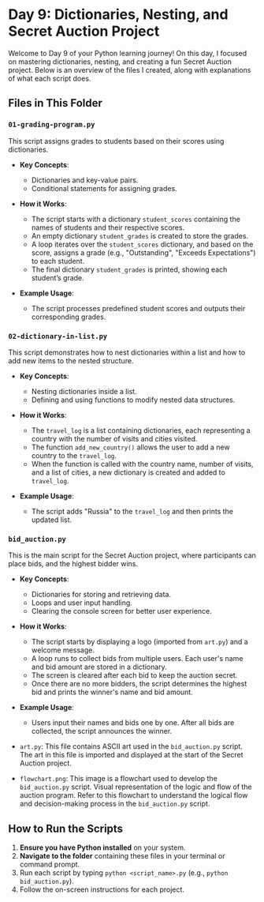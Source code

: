 # Day 9: Dictionaries, Nesting, and Secret Auction Project

Welcome to Day 9 of your Python learning journey! On this day, I focused on mastering dictionaries, nesting, and creating a fun Secret Auction project. Below is an overview of the files I created, along with explanations of what each script does.

## Files in This Folder

### `01-grading-program.py`

This script assigns grades to students based on their scores using dictionaries.

- **Key Concepts**:
  - Dictionaries and key-value pairs.
  - Conditional statements for assigning grades.

- **How it Works**:
  - The script starts with a dictionary `student_scores` containing the names of students and their respective scores.
  - An empty dictionary `student_grades` is created to store the grades.
  - A loop iterates over the `student_scores` dictionary, and based on the score, assigns a grade (e.g., "Outstanding", "Exceeds Expectations") to each student.
  - The final dictionary `student_grades` is printed, showing each student’s grade.

- **Example Usage**:
  - The script processes predefined student scores and outputs their corresponding grades.

### `02-dictionary-in-list.py`

This script demonstrates how to nest dictionaries within a list and how to add new items to the nested structure.

- **Key Concepts**:
  - Nesting dictionaries inside a list.
  - Defining and using functions to modify nested data structures.

- **How it Works**:
  - The `travel_log` is a list containing dictionaries, each representing a country with the number of visits and cities visited.
  - The function `add_new_country()` allows the user to add a new country to the `travel_log`.
  - When the function is called with the country name, number of visits, and a list of cities, a new dictionary is created and added to `travel_log`.

- **Example Usage**:
  - The script adds "Russia" to the `travel_log` and then prints the updated list.

### `bid_auction.py`

This is the main script for the Secret Auction project, where participants can place bids, and the highest bidder wins.

- **Key Concepts**:
  - Dictionaries for storing and retrieving data.
  - Loops and user input handling.
  - Clearing the console screen for better user experience.

- **How it Works**:
  - The script starts by displaying a logo (imported from `art.py`) and a welcome message.
  - A loop runs to collect bids from multiple users. Each user's name and bid amount are stored in a dictionary.
  - The screen is cleared after each bid to keep the auction secret.
  - Once there are no more bidders, the script determines the highest bid and prints the winner's name and bid amount.

- **Example Usage**:
  - Users input their names and bids one by one. After all bids are collected, the script announces the winner.

- `art.py`: This file contains ASCII art used in the `bid_auction.py` script. The art in this file is imported and displayed at the start of the Secret Auction project.

- `flowchart.png`: This image is a flowchart used to develop the `bid_auction.py` script. Visual representation of the logic and flow of the auction program. Refer to this flowchart to understand the logical flow and decision-making process in the `bid_auction.py` script.


## How to Run the Scripts

1. **Ensure you have Python installed** on your system.
2. **Navigate to the folder** containing these files in your terminal or command prompt.
3. Run each script by typing `python <script_name>.py` (e.g., `python bid_auction.py`).
4. Follow the on-screen instructions for each project.

